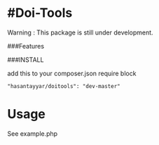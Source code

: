 #Doi-Tools
=========

Warning : This package is still under development. 

###Features

###INSTALL

add this to your composer.json require block

    "hasantayyar/doitools": "dev-master"


Usage
=====
See example.php
